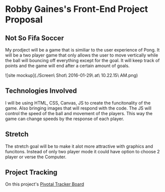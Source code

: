 # Robby Gaines's Front-End Project Proposal

## Not So Fifa Soccer
My prodject will be a game that is similiar to the user experience of Pong. It will be a two player game that only allows the user to move vertically while the ball will bouncing off everything except for the goal. It will keep track of points and the game will end after a certain amount of goals.


![site mockup](./Screen\ Shot\ 2016-01-29\ at\ 10.22.15\ AM.png)

## Technologies Involved
I will be using HTML, CSS, Canvas, JS to create the funcitonality of the game. Also bringing images that will respond with the code. The JS will control the speed of the ball and movement of the players. This way the game can change speeds by the response of each player. 


## Stretch

The stretch goal will be to make it alot more attractive with graphics and funcitons. Instead of only two player mode it could have option to choose 2 player or verse the Computer.


## Project Tracking
On this project's [Pivotal Tracker Board](https://www.pivotaltracker.com/n/projects/1525911)
